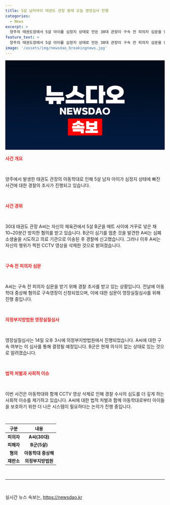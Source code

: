 ```yaml
---
title: 5살 남자아이 태권도 관장 중태 오늘 영장심사 진행
categories:
  - News
excerpt: >
  양주의 태권도장에서 5살 아이를 심정지 상태로 만든 30대 관장이 구속 전 피의자 심문을 받는다. 경찰에 따르면 관장 A씨는 아동학대 중상해 혐의로 영장이 신청된 상태이며, 아이가 숨을 쉬지 않자 심폐소생술을 시도하고 병원으로 이송했으나 CCTV 영상을 삭제한 것으로 밝혀졌다. 현재 아이는 의식이 없는 상태로 입원 중이며, A씨는 학대 혐의로 긴급체포되었다. 요약 : 양주 태권도장 관장이 5살 아이를 학대해 심정지 상태로 만들었으며, 영장실질심사를 받게 되었다. 
feature_text: >
  양주의 태권도장에서 5살 아이를 심정지 상태로 만든 30대 관장이 구속 전 피의자 심문을 받는다. 경찰에 따르면 관장 A씨는 아동학대 중상해 혐의로 영장이 신청된 상태이며, 아이가 숨을 쉬지 않자 심폐소생술을 시도하고 병원으로 이송했으나 CCTV 영상을 삭제한 것으로 밝혀졌다. 현재 아이는 의식이 없는 상태로 입원 중이며, A씨는 학대 혐의로 긴급체포되었다. 요약 : 양주 태권도장 관장이 5살 아이를 학대해 심정지 상태로 만들었으며, 영장실질심사를 받게 되었다. 
image: '/assets/img/newsdao_breakingnews.jpg'
---
```


<p><img src="/assets/img/newsdao_breakingnews.jpg" alt="implanttips 속보" /></p>

<p><b><span style="color: #ee2323;">사건 개요</span></b></p>

<p data-ke-size="size16">&nbsp;</p>

<p>양주에서 발생한 태권도 관장의 아동학대로 인해 5살 남자 아이가 심정지 상태에 빠진 사건에 대한 경찰의 조사가 진행되고 있습니다.</p>

<p data-ke-size="size16">&nbsp;</p>

<p><b><span style="color: #ee2323;">사건 경위</span></b></p>

<p data-ke-size="size16">&nbsp;</p>

<p>30대 태권도 관장 A씨는 자신의 체육관에서 5살 B군을 매트 사이에 거꾸로 넣은 채 10~20분간 방치한 혐의를 받고 있습니다. B군이 심기를 멈춘 것을 발견한 A씨는 심폐소생술을 시도하고 의료 기관으로 이송된 후 경찰에 신고했습니다. 그러나 이후 A씨는 자신의 행위가 찍힌 CCTV 영상을 삭제한 것으로 밝혀졌습니다.</p>

<p data-ke-size="size16">&nbsp;</p>

<p><b><span style="color: #ee2323;">구속 전 피의자 심문</span></b></p>

<p data-ke-size="size16">&nbsp;</p>

<p>A씨는 구속 전 피의자 심문을 받기 위해 경찰 조사를 받고 있는 상황입니다. 전날에 아동학대 중상해 혐의로 구속영장이 신청되었으며, 이에 대한 심문이 영장실질심사를 위해 진행 중입니다.</p>

<p data-ke-size="size16">&nbsp;</p>

<p><b><span style="color: #ee2323;">의정부지방법원 영장실질심사</span></b></p>

<p data-ke-size="size16">&nbsp;</p>

<p>영장실질심사는 14일 오후 3시에 의정부지방법원에서 진행되었습니다. A씨에 대한 구속 여부는 이 심사를 통해 결정될 예정입니다. B군은 현재 의식이 없는 상태로 있는 것으로 알려졌습니다.</p>

<p data-ke-size="size16">&nbsp;</p>

<p><b><span style="color: #ee2323;">법적 처벌과 사회적 이슈</span></b></p>

<p data-ke-size="size16">&nbsp;</p>

<p>이번 사건은 아동학대와 함께 CCTV 영상 삭제로 인해 경찰 수사의 심도를 더 깊게 하는 사회적 이슈를 제기하고 있습니다. A씨에 대한 법적 처벌과 함께 아동학대로부터 아이들을 보호하기 위한 더 나은 시스템이 필요하다는 논의가 진행 중입니다.</p>

<p data-ke-size="size16">&nbsp;</p>

<table>
    <thead>
        <tr>
            <th>구분</th>
            <th>내용</th>
        </tr>
    </thead>
    <tbody>
        <tr>
            <td style="text-align: center; height: 17px;"><b>피의자</b></td>
            <td style="text-align: center; height: 17px;"><b>A씨(30대)</b></td>
        </tr>
        <tr>
            <td style="text-align: center; height: 17px;"><b>피해자</b></td>
            <td style="text-align: center; height: 17px;"><b>B군(5살)</b></td>
        </tr>
        <tr>
            <td style="text-align: center; height: 17px;"><b>혐의</b></td>
            <td style="text-align: center; height: 17px;"><b>아동학대 중상해</b></td>
        </tr>
        <tr>
            <td style="text-align: center; height: 17px;"><b>재판소</b></td>
            <td style="text-align: center; height: 17px;"><b>의정부지방법원</b></td>
        </tr>
    </tbody>
</table>

<p data-ke-size="size16">&nbsp;</p>

<hr>

<p data-ke-size="size16">&nbsp;</p>
실시간 뉴스 속보는, <a href="https://newsdao.kr" rel="dofollow">https://newsdao.kr</a>


